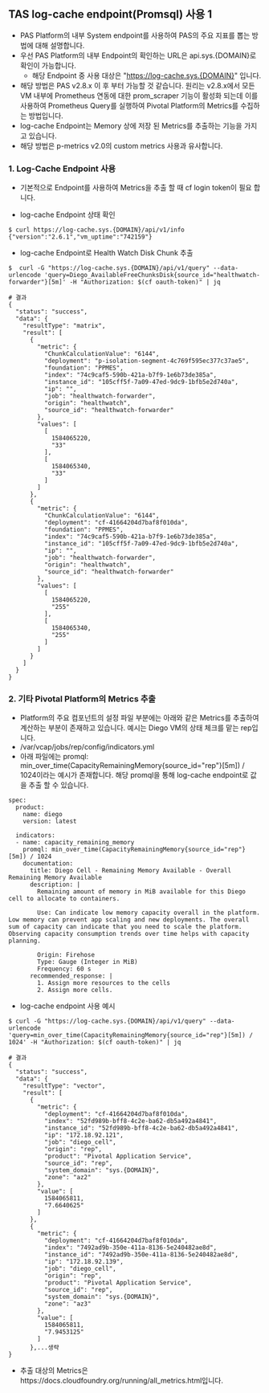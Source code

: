 
## TAS log-cache endpoint(Promsql) 사용 1

- PAS Platform의 내부 System endpoint를 사용하여 PAS의 주요 지표를 뽑는 방법에 대해 설명합니다.
- 우선 PAS Platform의 내부 Endpoint의 확인하는 URL은 api.sys.{DOMAIN}로 확인이 가능합니다.
	- 해당 Endpoint 중 사용 대상은  "https://log-cache.sys.{DOMAIN}" 입니다.
- 해당 방법은 PAS v2.8.x 이 후 부터 가능할 것 같습니다. 원리는 v2.8.x에서 모든 VM 내부에 Prometheus 연동에 대한   prom_scraper 기능이 활성화 되는데 이를 사용하여 Prometheus Query를 실행하여 Pivotal Platform의 Metrics를 수집하는 방법입니다.
- log-cache Endpoint는 Memory 상에 저장 된 Metrics를 추출하는 기능을 가지고 있습니다.
- 해당 방법은 p-metrics v2.0의  custom metrics 사용과 유사합니다.

### 1. Log-Cache Endpoint 사용
- 기본적으로 Endpoint를 사용하여 Metrics을 추출 할 때 cf login token이 필요 합니다.

- log-cache Endpoint 상태 확인

```
$ curl https://log-cache.sys.{DOMAIN}/api/v1/info
{"version":"2.6.1","vm_uptime":"742159"}
```

- log-cache Endpoint로 Health Watch Disk Chunk 추출

```
$  curl -G "https://log-cache.sys.{DOMAIN}/api/v1/query" --data-urlencode 'query=Diego_AvailableFreeChunksDisk{source_id="healthwatch-forwarder"}[5m]' -H "Authorization: $(cf oauth-token)" | jq

# 결과
{
  "status": "success",
  "data": {
    "resultType": "matrix",
    "result": [
      {
        "metric": {
          "ChunkCalculationValue": "6144",
          "deployment": "p-isolation-segment-4c769f595ec377c37ae5",
          "foundation": "PPMES",
          "index": "74c9caf5-590b-421a-b7f9-1e6b73de385a",
          "instance_id": "105cff5f-7a09-47ed-9dc9-1bfb5e2d740a",
          "ip": "",
          "job": "healthwatch-forwarder",
          "origin": "healthwatch",
          "source_id": "healthwatch-forwarder"
        },
        "values": [
          [
            1584065220,
            "33"
          ],
          [
            1584065340,
            "33"
          ]
        ]
      },
      {
        "metric": {
          "ChunkCalculationValue": "6144",
          "deployment": "cf-41664204d7baf8f010da",
          "foundation": "PPMES",
          "index": "74c9caf5-590b-421a-b7f9-1e6b73de385a",
          "instance_id": "105cff5f-7a09-47ed-9dc9-1bfb5e2d740a",
          "ip": "",
          "job": "healthwatch-forwarder",
          "origin": "healthwatch",
          "source_id": "healthwatch-forwarder"
        },
        "values": [
          [
            1584065220,
            "255"
          ],
          [
            1584065340,
            "255"
          ]
        ]
      }
    ]
  }
}
```

### 2. 기타 Pivotal Platform의 Metrics 추출
- Platform의 주요 컴포넌트의 설정 파일 부분에는 아래와 같은 Metrics를 추출하여 계산하는 부분이 존재하고 있습니다. 예시는 Diego VM의 상태 체크를 맡는 rep입니다.
- /var/vcap/jobs/rep/config/indicators.yml
- 아래 파일에는 promql: min_over_time(CapacityRemainingMemory{source_id="rep"}[5m]) / 1024이라는 예시가 존재합니다. 해당 promql을 통해 log-cache endpoint로 값을 추출 할 수 있습니다.

```
spec:
  product:
    name: diego
    version: latest

  indicators:
  - name: capacity_remaining_memory
    promql: min_over_time(CapacityRemainingMemory{source_id="rep"}[5m]) / 1024
    documentation:
      title: Diego Cell - Remaining Memory Available - Overall Remaining Memory Available
      description: |
        Remaining amount of memory in MiB available for this Diego cell to allocate to containers.

        Use: Can indicate low memory capacity overall in the platform. Low memory can prevent app scaling and new deployments. The overall sum of capacity can indicate that you need to scale the platform. Observing capacity consumption trends over time helps with capacity planning.

        Origin: Firehose
        Type: Gauge (Integer in MiB)
        Frequency: 60 s
      recommended_response: |
        1. Assign more resources to the cells
        2. Assign more cells.
```

- log-cache endpoint 사용 예시

```
$ curl -G "https://log-cache.sys.{DOMAIN}/api/v1/query" --data-urlencode 'query=min_over_time(CapacityRemainingMemory{source_id="rep"}[5m]) / 1024' -H "Authorization: $(cf oauth-token)" | jq

# 결과
{
  "status": "success",
  "data": {
    "resultType": "vector",
    "result": [
      {
        "metric": {
          "deployment": "cf-41664204d7baf8f010da",
          "index": "52fd989b-bff8-4c2e-ba62-db5a492a4841",
          "instance_id": "52fd989b-bff8-4c2e-ba62-db5a492a4841",
          "ip": "172.18.92.121",
          "job": "diego_cell",
          "origin": "rep",
          "product": "Pivotal Application Service",
          "source_id": "rep",
          "system_domain": "sys.{DOMAIN}",
          "zone": "az2"
        },
        "value": [
          1584065811,
          "7.6640625"
        ]
      },
      {
        "metric": {
          "deployment": "cf-41664204d7baf8f010da",
          "index": "7492ad9b-350e-411a-8136-5e240482ae8d",
          "instance_id": "7492ad9b-350e-411a-8136-5e240482ae8d",
          "ip": "172.18.92.139",
          "job": "diego_cell",
          "origin": "rep",
          "product": "Pivotal Application Service",
          "source_id": "rep",
          "system_domain": "sys.{DOMAIN}",
          "zone": "az3"
        },
        "value": [
          1584065811,
          "7.9453125"
        ]
      },...생략
}
```

- 추출 대상의 Metrics은https://docs.cloudfoundry.org/running/all_metrics.html입니다.
